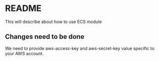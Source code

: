 # README #
This will describe about how to use ECS  module

## Changes need to be done ##
We need to provide aws-access-key and aws-secret-key value specific to your AWS account.

